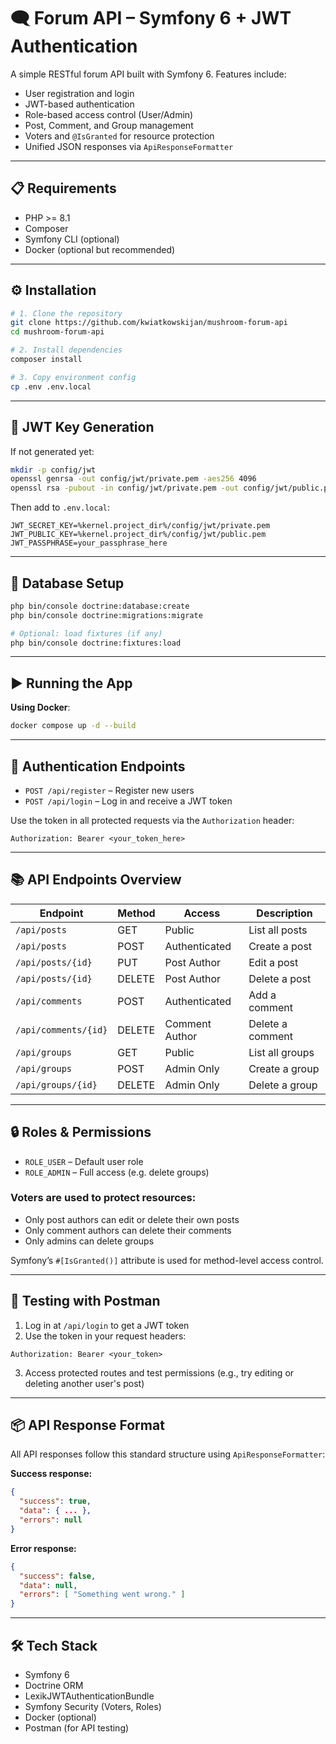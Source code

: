 # 🗨️ Forum API – Symfony 6 + JWT Authentication

A simple RESTful forum API built with Symfony 6. Features include:

- User registration and login
- JWT-based authentication
- Role-based access control (User/Admin)
- Post, Comment, and Group management
- Voters and `@IsGranted` for resource protection
- Unified JSON responses via `ApiResponseFormatter`

---

## 📋 Requirements

- PHP >= 8.1  
- Composer  
- Symfony CLI (optional)  
- Docker (optional but recommended)  

---

## ⚙️ Installation

```bash
# 1. Clone the repository
git clone https://github.com/kwiatkowskijan/mushroom-forum-api
cd mushroom-forum-api

# 2. Install dependencies
composer install

# 3. Copy environment config
cp .env .env.local
```

---

## 🔐 JWT Key Generation

If not generated yet:

```bash
mkdir -p config/jwt
openssl genrsa -out config/jwt/private.pem -aes256 4096
openssl rsa -pubout -in config/jwt/private.pem -out config/jwt/public.pem
```

Then add to `.env.local`:

```env
JWT_SECRET_KEY=%kernel.project_dir%/config/jwt/private.pem
JWT_PUBLIC_KEY=%kernel.project_dir%/config/jwt/public.pem
JWT_PASSPHRASE=your_passphrase_here
```

---

## 🧪 Database Setup

```bash
php bin/console doctrine:database:create
php bin/console doctrine:migrations:migrate

# Optional: load fixtures (if any)
php bin/console doctrine:fixtures:load
```

---

## ▶️ Running the App

**Using Docker**:

```bash
docker compose up -d --build
```

---

## 🔐 Authentication Endpoints

- `POST /api/register` – Register new users  
- `POST /api/login` – Log in and receive a JWT token

Use the token in all protected requests via the `Authorization` header:

```http
Authorization: Bearer <your_token_here>
```

---

## 📚 API Endpoints Overview

| Endpoint              | Method | Access         | Description              |
|-----------------------|--------|----------------|--------------------------|
| `/api/posts`          | GET    | Public         | List all posts           |
| `/api/posts`          | POST   | Authenticated  | Create a post            |
| `/api/posts/{id}`     | PUT    | Post Author    | Edit a post              |
| `/api/posts/{id}`     | DELETE | Post Author    | Delete a post            |
| `/api/comments`       | POST   | Authenticated  | Add a comment            |
| `/api/comments/{id}`  | DELETE | Comment Author | Delete a comment         |
| `/api/groups`         | GET    | Public         | List all groups          |
| `/api/groups`         | POST   | Admin Only     | Create a group           |
| `/api/groups/{id}`    | DELETE | Admin Only     | Delete a group           |

---

## 🔒 Roles & Permissions

- `ROLE_USER` – Default user role  
- `ROLE_ADMIN` – Full access (e.g. delete groups)  

### Voters are used to protect resources:

- Only post authors can edit or delete their own posts  
- Only comment authors can delete their comments  
- Only admins can delete groups  

Symfony’s `#[IsGranted()]` attribute is used for method-level access control.

---

## 🧪 Testing with Postman

1. Log in at `/api/login` to get a JWT token  
2. Use the token in your request headers:

```http
Authorization: Bearer <your_token>
```

3. Access protected routes and test permissions (e.g., try editing or deleting another user's post)

---

## 📦 API Response Format

All API responses follow this standard structure using `ApiResponseFormatter`:

**Success response:**

```json
{
  "success": true,
  "data": { ... },
  "errors": null
}
```

**Error response:**

```json
{
  "success": false,
  "data": null,
  "errors": [ "Something went wrong." ]
}
```

---

## 🛠 Tech Stack

- Symfony 6  
- Doctrine ORM  
- LexikJWTAuthenticationBundle  
- Symfony Security (Voters, Roles)  
- Docker (optional)  
- Postman (for API testing)  
